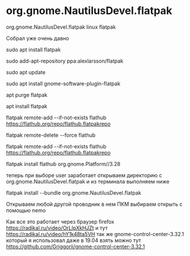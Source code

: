 # org.gnome.NautilusDevel.flatpak
org.gnome.NautilusDevel.flatpak linux flatpak

Собрал уже очень давно

sudo apt install flatpak

sudo add-apt-repository ppa:alexlarsson/flatpak

sudo apt update

sudo apt install gnome-software-plugin-flatpak

apt purge flatpak

apt install flatpak

flatpak remote-add --if-not-exists flathub https://flathub.org/repo/flathub.flatpakrepo

flatpak remote-delete --force flathub

flatpak remote-add --if-not-exists flathub https://flathub.org/repo/flathub.flatpakrepo

flatpak install flathub org.gnome.Platform//3.28

теперь при выборе user заработает открываем директорию с org.gnome.NautilusDevel.flatpak и из терминала выполняем ниже

flatpak install --bundle org.gnome.NautilusDevel.flatpak

Открываем любой другой проводник в нем ПКМ выбираем открыть с помощью nemo 

Как все это работает через браузер firefox https://radikal.ru/video/OrLIpXkHJZt и тут https://radikal.ru/video/hY1k48ta5VH так же gnome-control-center-3.32.1 который я использовал даже в 19.04 взять можно тут https://github.com/Griggorii/gnome-control-center-3.32.1
